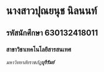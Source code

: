 # นางสาวปุณยนุช นิลนนท์

## รหัสนักศึกษา 630132418011

### สาขาวิชาเทคโนโลยีสารสนเทศ

_มหาวิทยาลัยราชภัฏ**บุรีรัมย์**_

